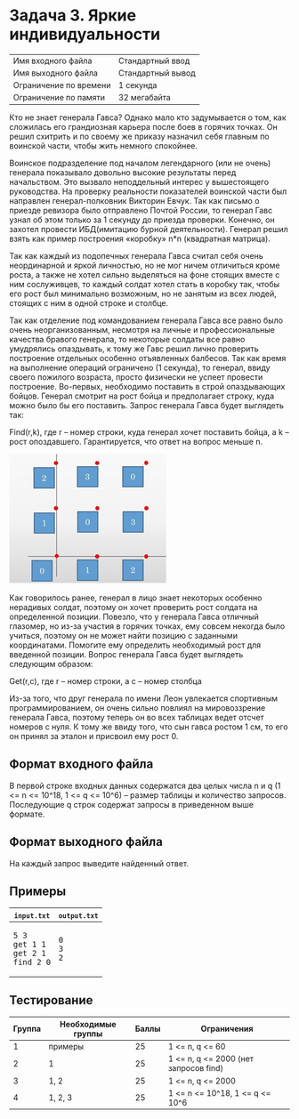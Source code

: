 # Задача 3. Яркие индивидуальности

|                        |                   |
|------------------------|-------------------|
| Имя входного файла     | Стандартный ввод  |
| Имя выходного файла    | Стандартный вывод |
| Ограничение по времени | 1 секунда         |
| Ограничение по памяти  | 32 мегабайта      |

Кто не знает генерала Гавса? Однако мало кто задумывается о том, как сложилась его грандиозная карьера после боев в
горячих точках. Он решил схитрить и по своему же приказу назначил себя главным по воинской части, чтобы жить немного
спокойнее.

Воинское подразделение под началом легендарного (или не очень) генерала показывало довольно высокие результаты перед
начальством. Это вызвало неподдельный интерес у вышестоящего руководства. На проверку реальности показателей воинской
части был направлен генерал-полковник Викторин Евчук. Так как письмо о приезде ревизора было отправлено Почтой России,
то генерал Гавс узнал об этом только за 1 секунду до приезда проверки. Конечно, он захотел провести ИБД(имитацию бурной
деятельности). Генерал решил взять как пример построения «коробку» n*n (квадратная матрица).

Так как каждый из подопечных генерала Гавса считал себя очень неординарной и яркой личностью, но не мог ничем отличиться
кроме роста, а также не хотел сильно выделяться на фоне стоящих вместе с ним сослуживцев, то каждый солдат хотел стать в
коробку так, чтобы его рост был минимально возможным, но не занятым из всех людей, стоящих с ним в одной строке и
столбце.

Так как отделение под командованием генерала Гавса все равно было очень неорганизованным, несмотря на личные и
профессиональные качества бравого генерала, то некоторые солдаты все равно умудрялись опаздывать, к тому же Гавс решил
лично проверить построение отдельных особенно отъявленных балбесов. Так как время на выполнение операций ограничено (1
секунда), то генерал, ввиду своего пожилого возраста, просто физически не успеет провести построение. Во-первых,
необходимо поставить в строй опаздывающих бойцов. Генерал смотрит на рост бойца и предполагает строку, куда можно было
бы его поставить. Запрос генерала Гавса будет выглядеть так:

Find(r,k), где r – номер строки, куда генерал хочет поставить бойца, а k – рост опоздавшего. Гарантируется, что ответ на
вопрос меньше n.

![](task3.png)

Как говорилось ранее, генерал в лицо знает некоторых особенно нерадивых солдат, поэтому он хочет проверить рост солдата
на определенной позиции. Повезло, что у генерала Гавса отличный глазомер, но из-за участия в горячих точках, ему совсем
некогда было учиться, поэтому он не может найти позицию с заданными координатами. Помогите ему определить необходимый
рост для введенной позиции. Вопрос генерала Гавса будет выглядеть следующим образом:

Get(r,c), где r – номер строки, а с – номер столбца

Из-за того, что друг генерала по имени Леон увлекается спортивным программированием, он очень сильно повлиял на
мировоззрение генерала Гавса, поэтому теперь он во всех таблицах ведет отсчет номеров с нуля. К тому же ввиду того, что
сын гавса ростом 1 см, то его он принял за эталон и присвоил ему рост 0.

## Формат входного файла

В первой строке входных данных содержатся два целых числа n и q (1 <= n <= 10^18, 1 <= q <= 10^6) – размер
таблицы и количество запросов. Последующие q строк содержат запросы в приведенном выше формате.

## Формат выходного файла

На каждый запрос выведите найденный ответ.

## Примеры

| `input.txt`                                      | `output.txt`           |
|--------------------------------------------------|------------------------|
| <pre>5 3<br>get 1 1<br>get 2 1<br>find 2 0</pre> | <pre>0<br>3<br>2</pre> |

## Тестирование

| Группа | Необходимые группы | Баллы | Ограничения                           |
|--------|--------------------|-------|---------------------------------------|
| 1      | примеры            | 25    | 1 <= n, q <= 60                       |
| 2      | 1                  | 25    | 1 <= n, q <= 2000 (нет запросов find) |
| 3      | 1, 2               | 25    | 1 <= n, q <= 2000                     |
| 4      | 1, 2, 3            | 25    | 1 <= n <= 10^18, 1 <= q <= 10^6       |

